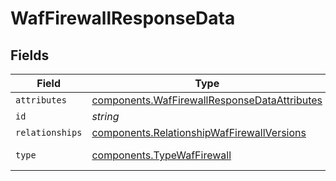 # WafFirewallResponseData


## Fields

| Field                                                                                                               | Type                                                                                                                | Required                                                                                                            | Description                                                                                                         | Example                                                                                                             |
| ------------------------------------------------------------------------------------------------------------------- | ------------------------------------------------------------------------------------------------------------------- | ------------------------------------------------------------------------------------------------------------------- | ------------------------------------------------------------------------------------------------------------------- | ------------------------------------------------------------------------------------------------------------------- |
| `attributes`                                                                                                        | [components.WafFirewallResponseDataAttributes](../../../sdk/models/components/waffirewallresponsedataattributes.md) | :heavy_minus_sign:                                                                                                  | N/A                                                                                                                 |                                                                                                                     |
| `id`                                                                                                                | *string*                                                                                                            | :heavy_minus_sign:                                                                                                  | N/A                                                                                                                 | fW7g2uUGZzb2W9Euo4Mo0r                                                                                              |
| `relationships`                                                                                                     | [components.RelationshipWafFirewallVersions](../../../sdk/models/components/relationshipwaffirewallversions.md)     | :heavy_minus_sign:                                                                                                  | N/A                                                                                                                 |                                                                                                                     |
| `type`                                                                                                              | [components.TypeWafFirewall](../../../sdk/models/components/typewaffirewall.md)                                     | :heavy_minus_sign:                                                                                                  | Resource type.                                                                                                      |                                                                                                                     |